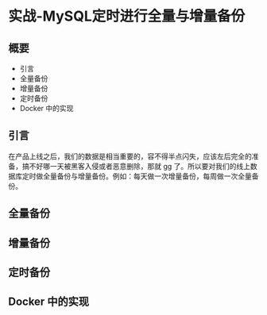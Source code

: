 # 实战-MySQL定时进行全量与增量备份
## 概要
- 引言
- 全量备份
- 增量备份
- 定时备份
- Docker 中的实现
## 引言
在产品上线之后，我们的数据是相当重要的，容不得半点闪失，应该左后完全的准备，搞不好哪一天被黑客入侵或者恶意删除，那就 gg 了。所以要对我们的线上数据库定时做全量备份与增量备份。例如：每天做一次增量备份，每周做一次全量备份。
## 全量备份

## 增量备份
## 定时备份
## Docker 中的实现


